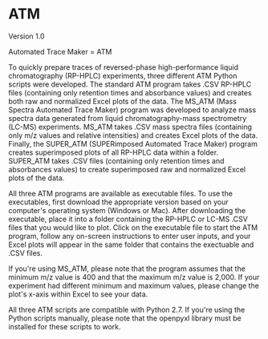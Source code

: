 # ATM
Version 1.0

Automated Trace Maker = ATM

To quickly prepare traces of reversed-phase high-performance liquid chromatography (RP-HPLC) experiments, three different ATM Python scripts were developed. The standard ATM program takes .CSV RP-HPLC files (containing only retention times and absorbance values) and creates both raw and normalized Excel plots of the data. The MS_ATM (Mass Spectra Automated Trace Maker) program was developed to analyze mass spectra data generated from liquid chromatography-mass spectrometry (LC-MS) experiments. MS_ATM takes .CSV mass spectra files (containing only m/z values and relative intensities) and creates Excel plots of the data. Finally, the SUPER_ATM (SUPERimposed Automated Trace Maker) program creates superimposed plots of all RP-HPLC data within a folder. SUPER_ATM takes .CSV files (containing only retention times and absorbances values) to create superimposed raw and normalized Excel plots of the data.

All three ATM programs are available as executable files. To use the executables, first download the appropriate version based on your computer's operating system (Windows or Mac). After downloading the executable, place it into a folder containing the RP-HPLC or LC-MS .CSV files that you would like to plot. Click on the executable file to start the ATM program, follow any on-screen instructions to enter user inputs, and your Excel plots will appear in the same folder that contains the exectuable and .CSV files.

If you're using MS_ATM, please note that the program assumes that the minimum m/z value is 400 and that the maximum m/z value is 2,000. If your experiment had different minimum and maximum values, please change the plot's x-axis within Excel to see your data.

All three ATM scripts are compatible with Python 2.7. If you're using the Python scripts manually, please note that the openpyxl library must be installed for these scripts to work.
